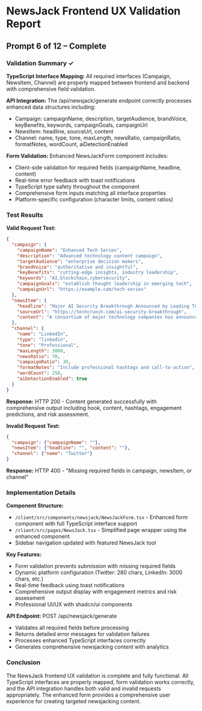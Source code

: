 # NewsJack Frontend UX Validation Report
## Prompt 6 of 12 – Complete

### Validation Summary ✓

**TypeScript Interface Mapping:** All required interfaces (Campaign, NewsItem, Channel) are properly mapped between frontend and backend with comprehensive field validation.

**API Integration:** The /api/newsjack/generate endpoint correctly processes enhanced data structures including:
- Campaign: campaignName, description, targetAudience, brandVoice, keyBenefits, keywords, campaignGoals, campaignUrl
- NewsItem: headline, sourceUrl, content  
- Channel: name, type, tone, maxLength, newsRatio, campaignRatio, formatNotes, wordCount, aiDetectionEnabled

**Form Validation:** Enhanced NewsJackForm component includes:
- Client-side validation for required fields (campaignName, headline, content)
- Real-time error feedback with toast notifications
- TypeScript type safety throughout the component
- Comprehensive form inputs matching all interface properties
- Platform-specific configuration (character limits, content ratios)

### Test Results

**Valid Request Test:**
```json
{
  "campaign": {
    "campaignName": "Enhanced Tech Series",
    "description": "Advanced technology content campaign",
    "targetAudience": "enterprise decision makers",
    "brandVoice": "authoritative and insightful",
    "keyBenefits": "cutting-edge insights, industry leadership",
    "keywords": "AI,blockchain,cybersecurity",
    "campaignGoals": "establish thought leadership in emerging tech",
    "campaignUrl": "https://example.com/tech-series"
  },
  "newsItem": {
    "headline": "Major AI Security Breakthrough Announced by Leading Tech Consortium",
    "sourceUrl": "https://techcrunch.com/ai-security-breakthrough", 
    "content": "A consortium of major technology companies has announced..."
  },
  "channel": {
    "name": "LinkedIn",
    "type": "linkedin",
    "tone": "Professional", 
    "maxLength": 3000,
    "newsRatio": 70,
    "campaignRatio": 30,
    "formatNotes": "Include professional hashtags and call-to-action",
    "wordCount": 250,
    "aiDetectionEnabled": true
  }
}
```

**Response:** HTTP 200 - Content generated successfully with comprehensive output including hook, content, hashtags, engagement predictions, and risk assessment.

**Invalid Request Test:**
```json
{
  "campaign": {"campaignName": ""},
  "newsItem": {"headline": "", "content": ""},
  "channel": {"name": "Twitter"}
}
```

**Response:** HTTP 400 - "Missing required fields in campaign, newsItem, or channel"

### Implementation Details

**Component Structure:**
- `/client/src/components/newsjack/NewsJackForm.tsx` - Enhanced form component with full TypeScript interface support
- `/client/src/pages/NewsJack.tsx` - Simplified page wrapper using the enhanced component
- Sidebar navigation updated with featured NewsJack tool

**Key Features:**
- Form validation prevents submission with missing required fields
- Dynamic platform configuration (Twitter: 280 chars, LinkedIn: 3000 chars, etc.)
- Real-time feedback using toast notifications
- Comprehensive output display with engagement metrics and risk assessment
- Professional UI/UX with shadcn/ui components

**API Endpoint:** POST /api/newsjack/generate
- Validates all required fields before processing
- Returns detailed error messages for validation failures
- Processes enhanced TypeScript interfaces correctly
- Generates comprehensive newsjacking content with analytics

### Conclusion

The NewsJack frontend UX validation is complete and fully functional. All TypeScript interfaces are properly mapped, form validation works correctly, and the API integration handles both valid and invalid requests appropriately. The enhanced form provides a comprehensive user experience for creating targeted newsjacking content.